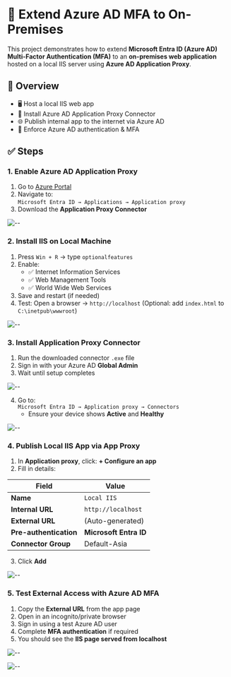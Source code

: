 # 🔐 Extend Azure AD MFA to On-Premises

This project demonstrates how to extend **Microsoft Entra ID (Azure AD) Multi-Factor Authentication (MFA)** to an **on-premises web application** hosted on a local IIS server using **Azure AD Application Proxy**.


## 📌 Overview

- 🖥️ Host a local IIS web app
- 🔌 Install Azure AD Application Proxy Connector
- 🌐 Publish internal app to the internet via Azure AD
- 👥 Enforce Azure AD authentication & MFA

## ✅ Steps

### 1. Enable Azure AD Application Proxy

1. Go to [Azure Portal](https://portal.azure.com)
2. Navigate to:  
   `Microsoft Entra ID → Applications → Application proxy`
3. Download the **Application Proxy Connector**

![--](img/dwn.png)

### 2. Install IIS on Local Machine

1. Press `Win + R` → type `optionalfeatures`
2. Enable:
   - ✅ Internet Information Services
   - ✅ Web Management Tools
   - ✅ World Wide Web Services
3. Save and restart (if needed)
4. Test: Open a browser → `http://localhost`
(Optional: add `index.html` to `C:\inetpub\wwwroot`)

![--](img/Wft.png)

### 3. Install Application Proxy Connector

1. Run the downloaded connector `.exe` file
2. Sign in with your Azure AD **Global Admin**
3. Wait until setup completes

![--](img/connector.png)

4. Go to:  
   `Microsoft Entra ID → Application proxy → Connectors`
   - Ensure your device shows **Active** and **Healthy**

![--](img/healthy.png)

### 4. Publish Local IIS App via App Proxy

1. In **Application proxy**, click: **+ Configure an app**
2. Fill in details:

| Field | Value |
|-------|-------|
| **Name** | `Local IIS` |
| **Internal URL** | `http://localhost` |
| **External URL** | (Auto-generated) |
| **Pre-authentication** | **Microsoft Entra ID** |
| **Connector Group** | Default-Asia |

3. Click **Add**

![--](img/setup.png)

### 5. Test External Access with Azure AD MFA

1. Copy the **External URL** from the app page
2. Open in an incognito/private browser
3. Sign in using a test Azure AD user
4. Complete **MFA authentication** if required
5. You should see the **IIS page served from localhost**

![--](img/sign.png)

![--](img/op.png)
